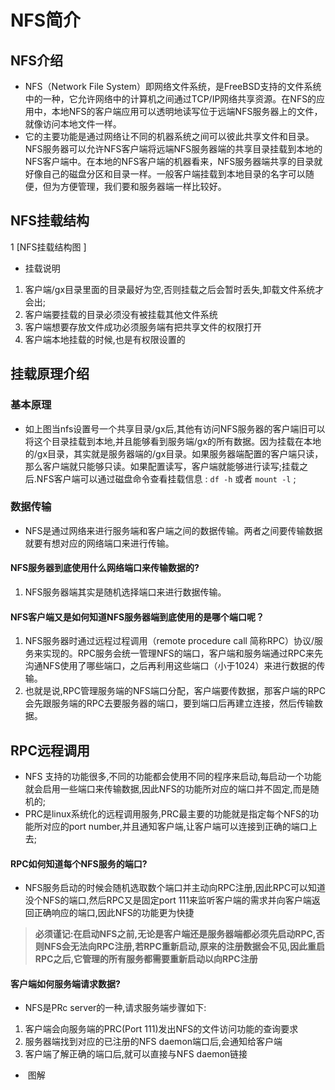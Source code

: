 

# NFS简介


## NFS介绍
* NFS（Network File System）即网络文件系统，是FreeBSD支持的文件系统中的一种，它允许网络中的计算机之间通过TCP/IP网络共享资源。在NFS的应用中，本地NFS的客户端应用可以透明地读写位于远端NFS服务器上的文件，就像访问本地文件一样。    
* 它的主要功能是通过网络让不同的机器系统之间可以彼此共享文件和目录。NFS服务器可以允许NFS客户端将远端NFS服务器端的共享目录挂载到本地的NFS客户端中。在本地的NFS客户端的机器看来，NFS服务器端共享的目录就好像自己的磁盘分区和目录一样。一般客户端挂载到本地目录的名字可以随便，但为方便管理，我们要和服务器端一样比较好。


## NFS挂载结构

1 [NFS挂载结构图 ]

* 挂载说明 
1. 客户端/gx目录里面的目录最好为空,否则挂载之后会暂时丢失,卸载文件系统才会出;
2. 客户端要挂载的目录必须没有被挂载其他文件系统
3. 客户端想要存放文件成功必须服务端有把共享文件的权限打开
4. 客户端本地挂载的时候,也是有权限设置的


## 挂载原理介绍
### 基本原理
* 如上图当nfs设置号一个共享目录/gx后,其他有访问NFS服务器的客户端旧可以将这个目录挂载到本地,并且能够看到服务端/gx的所有数据。因为挂载在本地的/gx目录，其实就是服务器端的/gx目录。如果服务器端配置的客户端只读，那么客户端就只能够只读。如果配置读写，客户端就能够进行读写;挂载之后.NFS客户端可以通过磁盘命令查看挂载信息 : `df -h` 或者 `mount -l` ;
### 数据传输

* NFS是通过网络来进行服务端和客户端之间的数据传输。两者之间要传输数据就要有想对应的网络端口来进行传输。
#### NFS服务器到底使用什么网络端口来传输数据的?
1. NFS服务器端其实是随机选择端口来进行数据传输。
#### NFS客户端又是如何知道NFS服务器端到底使用的是哪个端口呢？
1. NFS服务器时通过远程过程调用（remote procedure call 简称RPC）协议/服务来实现的。RPC服务会统一管理NFS的端口，客户端和服务端通过RPC来先沟通NFS使用了哪些端口，之后再利用这些端口（小于1024）来进行数据的传输。   
2. 也就是说,RPC管理服务端的NFS端口分配，客户端要传数据，那客户端的RPC会先跟服务端的RPC去要服务器的端口，要到端口后再建立连接，然后传输数据。


## RPC远程调用
* NFS 支持的功能很多,不同的功能都会使用不同的程序来启动,每启动一个功能就会启用一些端口来传输数据,因此NFS的功能所对应的端口并不固定,而是随机的;
* PRC是linux系统化的远程调用服务,PRC最主要的功能就是指定每个NFS的功能所对应的port number,并且通知客户端,让客户端可以连接到正确的端口上去;
####  RPC如何知道每个NFS服务的端口? 
* NFS服务启动的时候会随机选取数个端口并主动向RPC注册,因此RPC可以知道没个NFS的端口,然后RPC又是固定port 111来监听客户端的需求并向客户端返回正确响应的端口,因此NFS的功能更为快捷   
> **必须谨记:在启动NFS之前,无论是客户端还是服务器端都必须先启动RPC,否则NFS会无法向RPC注册,若RPC重新启动,原来的注册数据会不见,因此重启RPC之后,它管理的所有服务都需要重新启动以向RPC注册**

#### 客户端如何服务端请求数据?
* NFS是PRc server的一种,请求服务端步骤如下:
1. 客户端会向服务端的PRC(Port 111)发出NFS的文件访问功能的查询要求
2. 服务器端找到对应的已注册的NFS daemon端口后,会通知给客户端
3. 客户端了解正确的端口后,就可以直接与NFS daemon链接

*  图解 






